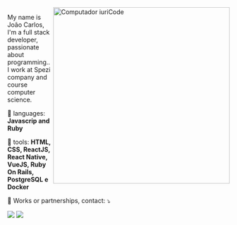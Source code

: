 <img src="https://raw.githubusercontent.com/MicaelliMedeiros/micaellimedeiros/master/image/computer-illustration.png" min-width="400px" max-width="400px" width="400px" align="right" alt="Computador iuriCode">

<p align="left"> 
  My name is João Carlos, I'm a full stack developer, passionate about programming..<br>
  I work at Spezi company and course computer science.
</p>

<p align="left">
  🦄 languages: <strong>Javascrip and Ruby</strong>
</p>

<p align="left">
  💼 tools: <strong>HTML, CSS, ReactJS, React Native, VueJS, Ruby On Rails, PostgreSQL e Docker</strong>
</p>

<p align="left">
  💌 Works or partnerships, contact: ⤵️
</p>

<p align="left">
  <a href="#" alt="Gmail">
  <img src="https://img.shields.io/badge/-Gmail-FF0000?style=flat-square&labelColor=FF0000&logo=gmail&logoColor=white&link=joaocarlopa@gmail.com" /></a>

  <a href="#" alt="Linkedin">
  <img src="https://img.shields.io/badge/-Linkedin-0e76a8?style=flat-square&logo=Linkedin&logoColor=white&link=https://www.linkedin.com/in/joaocarlopa/" /></a>
</p>  
